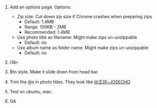 1. Add an options page. Options:
   - Zip size: Cut down zip size if Chrome crashes when preparing zips
   	 - Default: 1.4MB
   	 - Range: 100KB - 2MB
   	 - Recommended: 1.4MB
   - Use photo title as filename: Might make zips un-unzippable
     - Default: no
   - Use album name as folder name: Might make zips un-unzippable
     - Default: no

2. i18n

3. Btn style. Make it slide down from head bar. 

4. Trim the @s in photo titles. They look like <a href='http://www.renren.com/g/248610762' namecard='248610762' target='_blank'>@王冠~JOSECHO</a>

5. Test on ubuntu, mac. 

6. GA